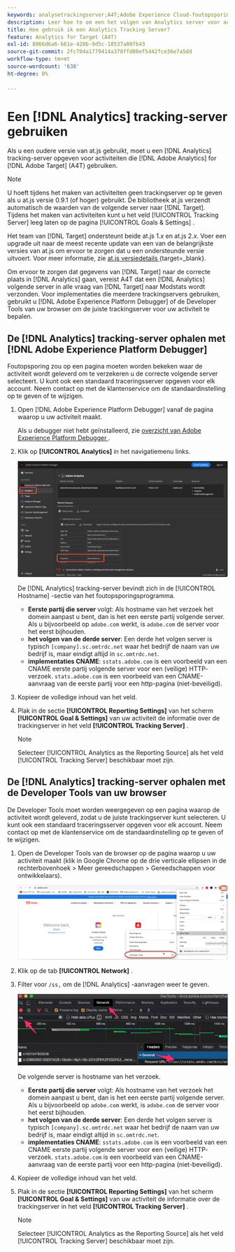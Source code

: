 ```yaml
---
keywords: analysetrackingserver;A4T;Adobe Experience Cloud-foutopsporing;Adobe Experience Platform-foutopsporing;bron rapporteren;ontwikkelprogramma's
description: Leer hoe te om een het volgen van Analytics server voor activiteiten te specificeren die Analytics voor  [!DNL Target]  (A4T) gebruiken als u een oudere versie van at.js gebruikt.
title: Hoe gebruik ik een Analytics Tracking Server?
feature: Analytics for Target (A4T)
exl-id: 8066d6a6-661e-428b-9d5c-18537a80fb43
source-git-commit: 2fc704a1779414a370ffd00ef5442fce36e7a5dd
workflow-type: tm+mt
source-wordcount: '638'
ht-degree: 0%

---
```


# Een [!DNL Analytics] tracking-server gebruiken

Als u een oudere versie van at.js gebruikt, moet u een [!DNL Analytics] tracking-server opgeven voor activiteiten die [!DNL Adobe Analytics] for [!DNL Adobe Target] (A4T) gebruiken.

>[!NOTE]
>
>U hoeft tijdens het maken van activiteiten geen trackingserver op te geven als u at.js versie 0.9.1 (of hoger) gebruikt. De bibliotheek at.js verzendt automatisch de waarden van de volgende server naar [!DNL Target]. Tijdens het maken van activiteiten kunt u het veld [!UICONTROL Tracking Server] leeg laten op de pagina [!UICONTROL Goals & Settings] .
>
>Het team van [!DNL Target] ondersteunt beide at.js 1.*x* en at.js 2.*x*. Voer een upgrade uit naar de meest recente update van een van de belangrijkste versies van at.js om ervoor te zorgen dat u een ondersteunde versie uitvoert. Voor meer informatie, zie [&#x200B; at.js versiedetails &#x200B;](https://experienceleague.adobe.com/docs/target-dev/developer/client-side/at-js-implementation/target-atjs-versions.html?lang=nl-NL){target=_blank}.

Om ervoor te zorgen dat gegevens van [!DNL Target] naar de correcte plaats in [!DNL Analytics] gaan, vereist A4T dat een [!DNL Analytics] volgende server in alle vraag van [!DNL Target] naar Modstats wordt verzonden. Voor implementaties die meerdere trackingservers gebruiken, gebruikt u [!DNL Adobe Experience Platform Debugger] of de Developer Tools van uw browser om de juiste trackingserver voor uw activiteit te bepalen.

## De [!DNL Analytics] tracking-server ophalen met [!DNL Adobe Experience Platform Debugger]

Foutopsporing zou op een pagina moeten worden bekeken waar de activiteit wordt geleverd om te verzekeren u de correcte volgende server selecteert. U kunt ook een standaard traceringsserver opgeven voor elk account. Neem contact op met de klantenservice om de standaardinstelling op te geven of te wijzigen.

1. Open [!DNL Adobe Experience Platform Debugger] vanaf de pagina waarop u uw activiteit maakt.

   Als u debugger niet hebt geïnstalleerd, zie [&#x200B; overzicht van Adobe Experience Platform Debugger &#x200B;](https://experienceleague.adobe.com/docs/platform-learn/data-collection/debugger/overview.html?lang=nl-NL).

1. Klik op **[!UICONTROL Analytics]** in het navigatiemenu links.

   ![&#x200B; Screen_DebuggerTrackServ beeld &#x200B;](assets/Screen_DebuggerTrackServ.png)

   De [!DNL Analytics] tracking-server bevindt zich in de [!UICONTROL Hostname] -sectie van het foutopsporingsprogramma.

   * **Eerste partij die server** volgt: Als hostname van het verzoek het domein aanpast u bent, dan is het een eerste partij volgende server. Als u bijvoorbeeld op `adobe.com` werkt, is `adobe.com` de server voor het eerst bijhouden.
   * **het volgen van de derde server**: Een derde het volgen server is typisch `[company].sc.omtrdc.net` waar het bedrijf de naam van uw bedrijf is, maar eindigt altijd in `sc.omtrdc.net`.
   * **implementaties CNAME**: `sstats.adobe.com` is een voorbeeld van een CNAME eerste partij volgende server voor een (veilige) HTTP- verzoek. `stats.adobe.com` is een voorbeeld van een CNAME-aanvraag van de eerste partij voor een http-pagina (niet-beveiligd).

1. Kopieer de volledige inhoud van het veld.

1. Plak in de sectie **[!UICONTROL Reporting Settings]** van het scherm **[!UICONTROL Goal & Settings]** van uw activiteit de informatie over de trackingserver in het veld **[!UICONTROL Tracking Server]** .

   >[!NOTE]
   >
   >Selecteer [!UICONTROL Analytics as the Reporting Source] als het veld [!UICONTROL Tracking Server] beschikbaar moet zijn.

## De [!DNL Analytics] tracking-server ophalen met de Developer Tools van uw browser

De Developer Tools moet worden weergegeven op een pagina waarop de activiteit wordt geleverd, zodat u de juiste trackingserver kunt selecteren. U kunt ook een standaard traceringsserver opgeven voor elk account. Neem contact op met de klantenservice om de standaardinstelling op te geven of te wijzigen.

1. Open de Developer Tools van de browser op de pagina waarop u uw activiteit maakt (klik in Google Chrome op de drie verticale ellipsen in de rechterbovenhoek > Meer gereedschappen > Gereedschappen voor ontwikkelaars).

   ![&#x200B; de ontwikkelaarshulpmiddelen van Chrome &#x200B;](/help/main/c-integrating-target-with-mac/a4t/assets/chrome-dev-tools.png)

1. Klik op de tab **[!UICONTROL Network]** .

1. Filter voor `/ss,` om de [!DNL Analytics] -aanvragen weer te geven.

   ![&#x200B; de ontwikkelaarshulpmiddelen van Chrome met /ss onderzoek &#x200B;](/help/main/c-integrating-target-with-mac/a4t/assets/chrome-search.png)

   De volgende server is hostname van het verzoek.

   * **Eerste partij die server** volgt: Als hostname van het verzoek het domein aanpast u bent, dan is het een eerste partij volgende server. Als u bijvoorbeeld op `adobe.com` werkt, is `adobe.com` de server voor het eerst bijhouden.
   * **het volgen van de derde server**: Een derde het volgen server is typisch `[company].sc.omtrdc.net` waar het bedrijf de naam van uw bedrijf is, maar eindigt altijd in `sc.omtrdc.net`.
   * **implementaties CNAME**: `sstats.adobe.com` is een voorbeeld van een CNAME eerste partij volgende server voor een (veilige) HTTP- verzoek. `stats.adobe.com` is een voorbeeld van een CNAME-aanvraag van de eerste partij voor een http-pagina (niet-beveiligd).

1. Kopieer de volledige inhoud van het veld.

1. Plak in de sectie **[!UICONTROL Reporting Settings]** van het scherm **[!UICONTROL Goal & Settings]** van uw activiteit de informatie over de trackingserver in het veld **[!UICONTROL Tracking Server]** .

   >[!NOTE]
   >
   >Selecteer [!UICONTROL Analytics as the Reporting Source] als het veld [!UICONTROL Tracking Server] beschikbaar moet zijn.
